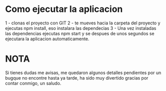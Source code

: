 # Como ejecutar la aplicacion

1 - clonas el proyecto con GIT 
2 - te mueves hacia la carpeta del proyecto y ejecutas npm install, eso instalara las dependecias
3 - Una vez instaladas las dependencias ejecutas npm start y se despues de unos segundos se ejecutara la aplicacion automaticamente.
 
 # NOTA

 Si tienes dudas me avisas, me quedaron algunos detalles pendientes por un bugque no encontre hasta ya tarde,  ha sido muy divertido gracias por contar conmigo, un saludo. 


